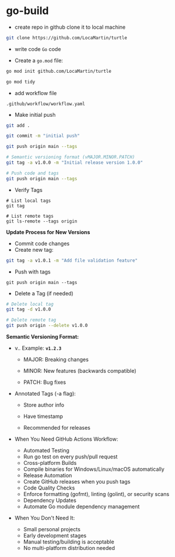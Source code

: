 # go-build

- create repo in github clone it to local machine
```bash
git clone https://github.com/LocaMartin/turtle
```
- write code `Go` code

- Create a `go.mod` file:
```bash
go mod init github.com/LocaMartin/turtle
```

```bash
go mod tidy
```
- add workflow file
  
```
.github/workflow/workflow.yaml
```
- Make initial push
```bash
git add .
```

```bash
git commit -m "initial push"
```

```bash
git push origin main --tags
```

```bash
# Semantic versioning format (vMAJOR.MINOR.PATCH)
git tag -a v1.0.0 -m "Initial release version 1.0.0"
```

```bash
# Push code and tags
git push origin main --tags
```
- Verify Tags
```
# List local tags
git tag

# List remote tags
git ls-remote --tags origin
```

**Update Process for New Versions**
- Commit code changes
- Create new tag:
```bash
git tag -a v1.0.1 -m "Add file validation feature"
```
- Push with tags
```
git push origin main --tags
```
- Delete a Tag (if needed)
```bash
# Delete local tag
git tag -d v1.0.0

# Delete remote tag
git push origin --delete v1.0.0
```

**Semantic Versioning Format:**

- v<MAJOR>.<MINOR>.<PATCH>
Example: **`v1.2.3`**

    - MAJOR: Breaking changes

    - MINOR: New features (backwards compatible)

    - PATCH: Bug fixes

- Annotated Tags (-a flag):

  -  Store author info

  -  Have timestamp

  -  Recommended for releases

- When You Need GitHub Actions Workflow:

  - Automated Testing
  - Run go test on every push/pull request
  - Cross-platform Builds
  - Compile binaries for Windows/Linux/macOS automatically
  - Release Automation
  - Create GitHub releases when you push tags
  - Code Quality Checks
  - Enforce formatting (gofmt), linting (golint), or security scans
  - Dependency Updates
  - Automate Go module dependency management

- When You Don't Need It:

  - Small personal projects
  - Early development stages
  - Manual testing/building is acceptable
  - No multi-platform distribution needed
